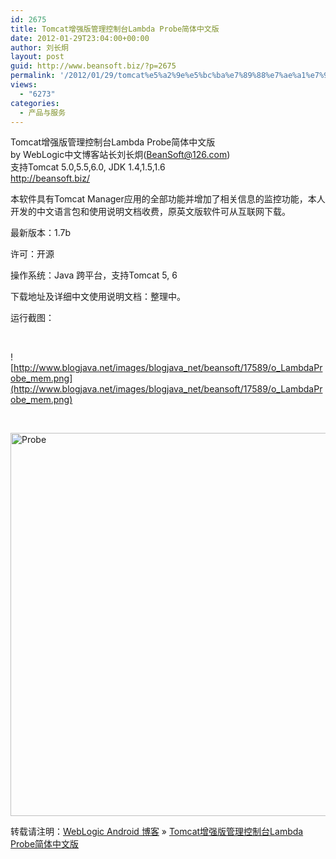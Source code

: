 ```yaml
---
id: 2675
title: Tomcat增强版管理控制台Lambda Probe简体中文版
date: 2012-01-29T23:04:00+00:00
author: 刘长炯
layout: post
guid: http://www.beansoft.biz/?p=2675
permalink: '/2012/01/29/tomcat%e5%a2%9e%e5%bc%ba%e7%89%88%e7%ae%a1%e7%90%86%e6%8e%a7%e5%88%b6%e5%8f%b0lambda-probe%e7%ae%80%e4%bd%93%e4%b8%ad%e6%96%87%e7%89%88/'
views:
  - "6273"
categories:
  - 产品与服务
---
```

Tomcat增强版管理控制台Lambda Probe简体中文版   
by WebLogic中文博客站长刘长炯(BeanSoft@126.com)   
支持Tomcat 5.0,5.5,6.0, JDK 1.4,1.5,1.6   
<http://beansoft.biz/>

本软件具有Tomcat Manager应用的全部功能并增加了相关信息的监控功能，本人开发的中文语言包和使用说明文档收费，原英文版软件可从互联网下载。

最新版本：1.7b

许可：开源

操作系统：Java 跨平台，支持Tomcat 5, 6

下载地址及详细中文使用说明文档：整理中。

运行截图：

&#160;

![http://www.blogjava.net/images/blogjava_net/beansoft/17589/o_LambdaProbe_mem.png](http://www.blogjava.net/images/blogjava_net/beansoft/17589/o_LambdaProbe_mem.png)

&#160;

<img title="Probe" style="border-top-width: 0px; display: inline; border-left-width: 0px; border-bottom-width: 0px; border-right-width: 0px" height="613" alt="Probe" src="http://www.beansoft.biz/wp-content/uploads/2012/01/Probe.png" width="1003" border="0" />

转载请注明：[WebLogic Android 博客](http://www.beansoft.biz) &raquo; [Tomcat增强版管理控制台Lambda Probe简体中文版](http://www.beansoft.biz/2012/01/29/tomcat%e5%a2%9e%e5%bc%ba%e7%89%88%e7%ae%a1%e7%90%86%e6%8e%a7%e5%88%b6%e5%8f%b0lambda-probe%e7%ae%80%e4%bd%93%e4%b8%ad%e6%96%87%e7%89%88/)